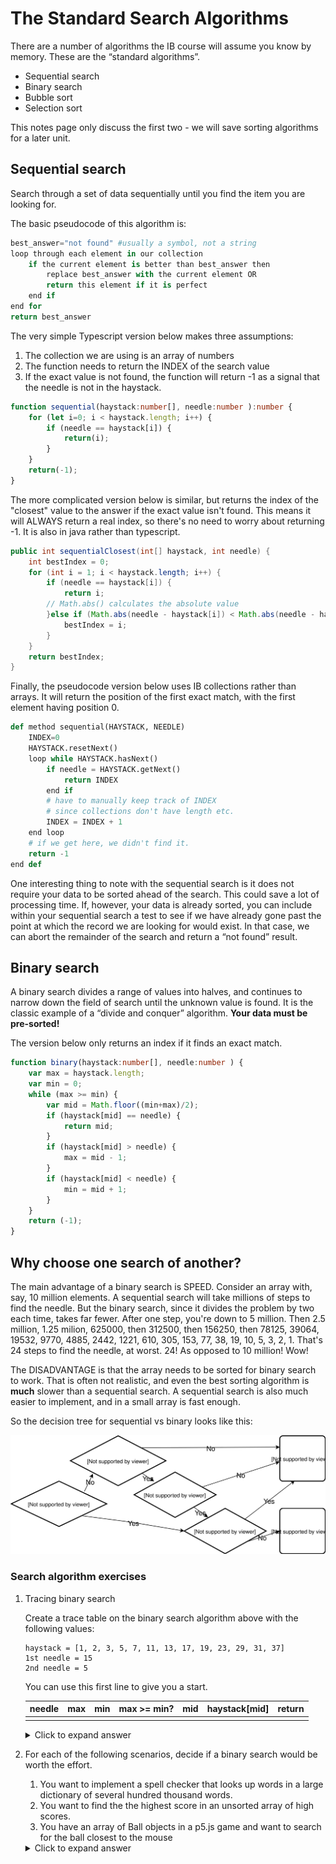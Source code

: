 # The Standard Search Algorithms
There are a number of algorithms the IB course will assume you know by memory. These are the “standard algorithms”.

* Sequential search
* Binary search
* Bubble sort
* Selection sort

This notes page only discuss the first two - we will save sorting algorithms for a later unit.

## Sequential search
Search through a set of data sequentially until you find the item you are looking for. 

The basic pseudocode of this algorithm is:

```python
best_answer="not found" #usually a symbol, not a string
loop through each element in our collection
    if the current element is better than best_answer then
        replace best_answer with the current element OR
        return this element if it is perfect
    end if
end for
return best_answer
```

The very simple Typescript version below makes three assumptions: 
1) The collection we are using is an array of numbers
2) The function needs to return the INDEX of the search value
3) If the exact value is not found, the function will return -1 as a signal that the needle is not in the haystack.

```ts
function sequential(haystack:number[], needle:number ):number {
    for (let i=0; i < haystack.length; i++) {
        if (needle == haystack[i]) {
            return(i);
        }
    }
    return(-1);
}
```

The more complicated version below is similar, but returns the index of the "closest" value to the answer if the exact value isn't found. This means it will ALWAYS return a real index, so there's no need to worry about returning -1. It is also in java rather than typescript.

```java
public int sequentialClosest(int[] haystack, int needle) {
    int bestIndex = 0;
    for (int i = 1; i < haystack.length; i++) {
        if (needle == haystack[i]) {
            return i;
        // Math.abs() calculates the absolute value
        }else if (Math.abs(needle - haystack[i]) < Math.abs(needle - haystack[bestIndex])) {
            bestIndex = i;
        }
    }
    return bestIndex;
}
```

Finally, the pseudocode version below uses IB collections rather than arrays. It will return the position of the first exact match, with the first element having position 0.

```python
def method sequential(HAYSTACK, NEEDLE)
    INDEX=0
    HAYSTACK.resetNext()
    loop while HAYSTACK.hasNext()
        if needle = HAYSTACK.getNext()
            return INDEX
        end if
        # have to manually keep track of INDEX
        # since collections don't have length etc.
        INDEX = INDEX + 1
    end loop
    # if we get here, we didn't find it.
    return -1
end def
```
One interesting thing to note with the sequential search is it does not require your data to be sorted ahead of the search. This could save a lot of processing time. If, however, your data is already sorted, you can include within your sequential search a test to see if we have already gone past the point at which the record we are looking for would exist. In that case, we can abort the remainder of the search and return a “not found” result.

## Binary search
A binary search divides a range of values into halves, and continues to narrow down the field of search until the unknown value is found. It is the classic example of a “divide and conquer” algorithm. **Your data must be pre-sorted!**

The version below only returns an index if it finds an exact match.

```ts
function binary(haystack:number[], needle:number ) {
    var max = haystack.length;
    var min = 0;
    while (max >= min) {
        var mid = Math.floor((min+max)/2);
        if (haystack[mid] == needle) {
            return mid;
        }
        if (haystack[mid] > needle) {
            max = mid - 1;
        }
        if (haystack[mid] < needle) {
            min = mid + 1;
        }
    }
    return (-1);
}
```
## Why choose one search of another?

The main advantage of a binary search is SPEED.  Consider an array with, say, 10 million elements. A sequential search will take millions of steps to find the needle. But the binary search, since it divides the problem by two each time, takes far fewer. After one step, you're down to 5 million. Then 2.5 million, 1.25 milion, 625000, then 312500, then 156250, then 78125, 39064, 19532, 9770, 4885, 2442, 1221, 610, 305, 153, 77, 38, 19, 10, 5, 3, 2, 1. That's 24 steps to find the needle, at worst. 24! As opposed to 10 million! Wow!

The DISADVANTAGE is that the array needs to be sorted for binary search to work. That is often not realistic, and even the best sorting algorithm is **much** slower than a sequential search. A sequential search is also much easier to implement, and in a small array is fast enough.

So the decision tree for sequential vs binary looks like this:

![Search flowchart](media/04/search_flowchart.svg)

### Search algorithm exercises
1.  Tracing binary search

    Create a trace table on the binary search algorithm above with the following values:

    ```
    haystack = [1, 2, 3, 5, 7, 11, 13, 17, 19, 23, 29, 31, 37]
    1st needle = 15
    2nd needle = 5
    ```
    You can use this first line to give you a start.

    | needle | max | min | max >= min? | mid | haystack[mid] | return |
    | ------ | --- | --- | ----------- | --- | ------------- | ------ |
    |        |     |     |             |     |               |        |

    <details markdown="1"><summary>Click to expand answer</summary>
    | needle     | max     | min     | max >= min?     | mid     | haystack[mid]     | return     |
    | ---------- | ------- | ------- | --------------- | ------- | ----------------- | ---------- |
    | 15         | 13      | 0       | true            | 6       | 13                |            |
    | 15         | 13      | 7       | true            | 10      | 29                |            |
    | 15         | 9       | 7       | true            | 8       | 19                |            |
    | 15         | 9       | 9       | true            | 9       | 17                |            |
    | 15         | 8       | 9       | false           |         |                   | -1         |
    |            |         |         |                 |         |                   |            |
    | **needle** | **max** | **min** | **max >= min?** | **mid** | **haystack[mid]** | **return** |
    | ------     | ---     | ---     | -----------     | ---     | -------------     | ------     |
    | 5          | 13      | 0       | true            | 6       | 13                |            |
    | 5          | 5       | 0       | true            | 2       | 3                 |            |
    | 5          | 5       | 3       | true            | 4       | 7                 |            |
    | 5          | 3       | 3       | true            | 3       | 5                 | 3          |
    </details>

    

2. For each of the following scenarios, decide if a binary search would be worth the effort.
   1. You want to implement a spell checker that looks up words in a large dictionary of several hundred thousand words.
   2. You want to find the the highest score in an unsorted array of high scores.
   3. You have an array of Ball objects in a p5.js game and want to search for the ball closest to the mouse
   
   <details markdown="1"><summary>Click to expand answer</summary>
   a) Yes! This is a perfect binary search scenario. b) nope. Not sorted, go sequential. c) Nope! Not sorted, go sequential.
   </details>